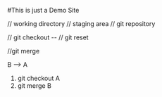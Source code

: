 #This is just a Demo Site

// working directory
// staging area
// git repository

// git checkout -- <file>
// git reset

//git merge

B --> A
1. git checkout A
2. git merge B
